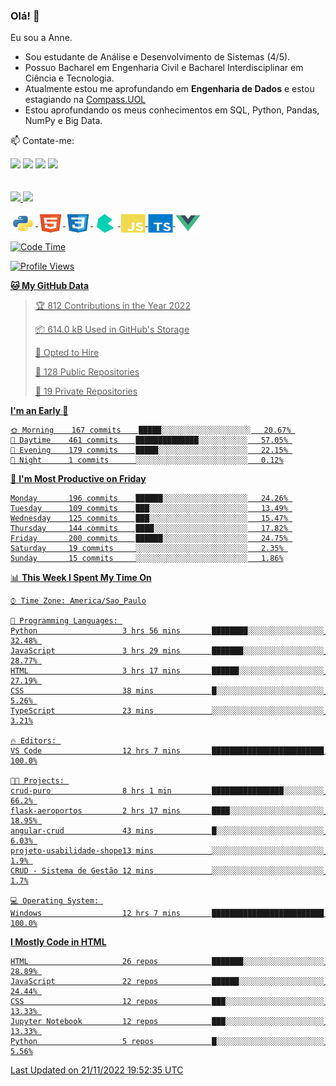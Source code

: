 ### Olá! 👋
Eu sou a Anne. 
- Sou estudante de Análise e Desenvolvimento de Sistemas (4/5).
- Possuo Bacharel em Engenharia Civil e Bacharel Interdisciplinar em Ciência e Tecnologia.
- Atualmente estou me aprofundando em **Engenharia de Dados** e estou estagiando na [Compass.UOL](https://compass.uol/pt/home/) 
- Estou aprofundando os meus conhecimentos em SQL, Python, Pandas, NumPy e Big Data.

📫 Contate-me: 

<div>
<a href="https://www.instagram.com/annekarolinefc/" target="_blank"><img src="https://img.shields.io/badge/-Instagram-%23E4405F?style=for-the-badge&logo=instagram&logoColor=white" target="_blank"></a> 
<a href = "mailto:annekarolinefc@gmail.com"><img src="https://img.shields.io/badge/-Gmail-%23333?style=for-the-badge&logo=gmail&logoColor=white" target="_blank"></a>
<a href="https://www.linkedin.com/in/devannekarolinefc/" target="_blank"><img src="https://img.shields.io/badge/-LinkedIn-%230077B5?style=for-the-badge&logo=linkedin&logoColor=white" target="_blank"></a> 
<a href="https://api.whatsapp.com/send?phone=5533991375118&text=Ol%C3%A1%20Anne!%20" target="_blank"><img src="https://img.shields.io/badge/WhatsApp-25D366?style=for-the-badge&logo=whatsapp&logoColor=white" target="_blank"></a>
</div>

</br>

</br>
<div>
  <a href="https://github.com/annekarolinefc">
  <img height="180em" src="https://github-readme-stats.vercel.app/api?username=annekarolinefc&show_icons=true&theme=dracula&include_all_commits=true&count_private=true"/>
  <img height="180em" src="https://github-readme-stats.vercel.app/api/top-langs/?username=annekarolinefc&layout=compact&langs_count=7&theme=dracula"/>
</div>
  
  <div style="display: inline_block"><br>  
  <img align="center" alt="Anne-Python" height="30" width="40" src="https://raw.githubusercontent.com/devicons/devicon/master/icons/python/python-original.svg">
  <img align="center" alt="Anne-HTML" height="30" width="40" src="https://raw.githubusercontent.com/devicons/devicon/master/icons/html5/html5-original.svg">
  <img align="center" alt="Anne-CSS" height="30" width="40"
 src="https://raw.githubusercontent.com/devicons/devicon/master/icons/css3/css3-original.svg">
  <img align="center" alt="Anne-Bulma" height="30" width="40"
 src="https://github.com/devicons/devicon/blob/master/icons/bulma/bulma-plain.svg">
  <img align="center" alt="Anne-Js" height="30" width="40" src="https://raw.githubusercontent.com/devicons/devicon/master/icons/javascript/javascript-plain.svg">
    <img align="center" alt="Anne-Ts" height="30" width="40" src="https://github.com/devicons/devicon/blob/master/icons/typescript/typescript-original.svg">
      <img align="center" alt="Anne-Vue" height="30" width="40" src="https://github.com/devicons/devicon/blob/master/icons/vuejs/vuejs-original.svg">
</div>
<!--
  <img align="center" alt="Anne-An" height="30" width="40" src="https://github.com/devicons/devicon/blob/master/icons/angularjs/angularjs-original.svg">

-->
</br>
</br>
</br>
<!--START_SECTION:waka-->
![Code Time](http://img.shields.io/badge/Code%20Time-66%20hrs%2038%20mins-blue)

![Profile Views](http://img.shields.io/badge/Profile%20Views-0-blue)

**🐱 My GitHub Data** 

> 🏆 812 Contributions in the Year 2022
 > 
> 📦 614.0 kB Used in GitHub's Storage 
 > 
> 💼 Opted to Hire
 > 
> 📜 128 Public Repositories 
 > 
> 🔑 19 Private Repositories  
 > 
**I'm an Early 🐤** 

```text
🌞 Morning    167 commits    █████░░░░░░░░░░░░░░░░░░░░   20.67% 
🌇 Daytime    461 commits    ██████████████░░░░░░░░░░░   57.05% 
🌃 Evening    179 commits    █████░░░░░░░░░░░░░░░░░░░░   22.15% 
🌙 Night      1 commits      ░░░░░░░░░░░░░░░░░░░░░░░░░   0.12%

```
📅 **I'm Most Productive on Friday** 

```text
Monday       196 commits    ██████░░░░░░░░░░░░░░░░░░░   24.26% 
Tuesday      109 commits    ███░░░░░░░░░░░░░░░░░░░░░░   13.49% 
Wednesday    125 commits    ███░░░░░░░░░░░░░░░░░░░░░░   15.47% 
Thursday     144 commits    ████░░░░░░░░░░░░░░░░░░░░░   17.82% 
Friday       200 commits    ██████░░░░░░░░░░░░░░░░░░░   24.75% 
Saturday     19 commits     ░░░░░░░░░░░░░░░░░░░░░░░░░   2.35% 
Sunday       15 commits     ░░░░░░░░░░░░░░░░░░░░░░░░░   1.86%

```


📊 **This Week I Spent My Time On** 

```text
⌚︎ Time Zone: America/Sao_Paulo

💬 Programming Languages: 
Python                   3 hrs 56 mins       ████████░░░░░░░░░░░░░░░░░   32.48% 
JavaScript               3 hrs 29 mins       ███████░░░░░░░░░░░░░░░░░░   28.77% 
HTML                     3 hrs 17 mins       ██████░░░░░░░░░░░░░░░░░░░   27.19% 
CSS                      38 mins             █░░░░░░░░░░░░░░░░░░░░░░░░   5.26% 
TypeScript               23 mins             ░░░░░░░░░░░░░░░░░░░░░░░░░   3.21%

🔥 Editors: 
VS Code                  12 hrs 7 mins       █████████████████████████   100.0%

🐱‍💻 Projects: 
crud-puro                8 hrs 1 min         ████████████████░░░░░░░░░   66.2% 
flask-aeroportos         2 hrs 17 mins       ████░░░░░░░░░░░░░░░░░░░░░   18.95% 
angular-crud             43 mins             █░░░░░░░░░░░░░░░░░░░░░░░░   6.03% 
projeto-usabilidade-shope13 mins             ░░░░░░░░░░░░░░░░░░░░░░░░░   1.9% 
CRUD - Sistema de Gestão 12 mins             ░░░░░░░░░░░░░░░░░░░░░░░░░   1.7%

💻 Operating System: 
Windows                  12 hrs 7 mins       █████████████████████████   100.0%

```

**I Mostly Code in HTML** 

```text
HTML                     26 repos            ███████░░░░░░░░░░░░░░░░░░   28.89% 
JavaScript               22 repos            ██████░░░░░░░░░░░░░░░░░░░   24.44% 
CSS                      12 repos            ███░░░░░░░░░░░░░░░░░░░░░░   13.33% 
Jupyter Notebook         12 repos            ███░░░░░░░░░░░░░░░░░░░░░░   13.33% 
Python                   5 repos             █░░░░░░░░░░░░░░░░░░░░░░░░   5.56%

```



 Last Updated on 21/11/2022 19:52:35 UTC
<!--END_SECTION:waka-->
  
